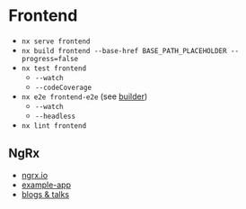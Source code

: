 # Frontend

- `nx serve frontend`
- `nx build frontend --base-href BASE_PATH_PLACEHOLDER --progress=false`
- `nx test frontend`
  - `--watch`
  - `--codeCoverage`
- `nx e2e frontend-e2e` (see
  [builder](https://github.com/nrwl/nx/blob/master/docs/angular/api-cypress/builders/cypress.md))
  - `--watch`
  - `--headless`
- `nx lint frontend`

## NgRx

- [ngrx.io](https://ngrx.io/)
- [example-app](https://github.com/ngrx/platform/tree/master/projects/example-app)
- [blogs & talks](https://philippemorier.github.io/flash_cards/ngrx.html)
